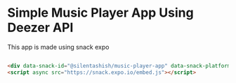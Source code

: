 # Simple Music Player App Using Deezer API

This app is made using snack expo


```html 

<div data-snack-id="@silentashish/music-player-app" data-snack-platform="web" data-snack-preview="true" data-snack-theme="dark" style="overflow:hidden;background:#212733;border:1px solid rgba(0,0,0,.08);border-radius:4px;height:505px;width:100%"></div>
<script async src="https://snack.expo.io/embed.js"></script>

```

